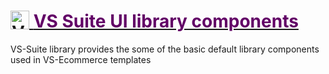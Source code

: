<h1>
 <a href="https://vsecommerce.com/">
  <img src="https://www.vsonlineservices.com/assets/images/logo/vs-logo-dark-l.webp" alt="VS Online Services" title="VS Online Services" align="top" height="30px" />
  <span style="color:#620066">VS Suite UI library components</span>
 </a>
</h1>


VS-Suite library provides the some of the basic default library components used in VS-Ecommerce templates
